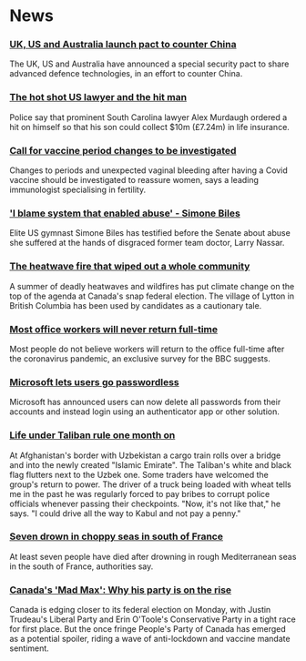 # News
### [UK, US and Australia launch pact to counter China](https://www.bbc.com/news/world-58564837)
The UK, US and Australia have announced a special security pact to share advanced defence technologies, in an effort to counter China.
### [The hot shot US lawyer and the hit man](https://www.bbc.com/news/world-us-canada-58577936)
Police say that prominent South Carolina lawyer Alex Murdaugh ordered a hit on himself so that his son could collect $10m (£7.24m) in life insurance. 
### [Call for vaccine period changes to be investigated](https://www.bbc.com/news/health-58573593)
Changes to periods and unexpected vaginal bleeding after having a Covid vaccine should be investigated to reassure women, says a leading immunologist specialising in fertility.
### ['I blame system that enabled abuse' - Simone Biles](https://www.bbc.com/news/world-us-canada-58573887)
Elite US gymnast Simone Biles has testified before the Senate about abuse she suffered at the hands of disgraced former team doctor, Larry Nassar. 
### [The heatwave fire that wiped out a whole community](https://www.bbc.com/news/world-us-canada-58549880)
A summer of deadly heatwaves and wildfires has put climate change on the top of the agenda at Canada's snap federal election. The village of Lytton in British Columbia has been used by candidates as a cautionary tale. 
### [Most office workers will never return full-time](https://www.bbc.com/news/business-58559179)
Most people do not believe workers will return to the office full-time after the coronavirus pandemic, an exclusive survey for the BBC suggests.
### [Microsoft lets users go passwordless](https://www.bbc.com/news/technology-58575954)
Microsoft has announced users can now delete all passwords from their accounts and instead login using an authenticator app or other solution.
### [Life under Taliban rule one month on](https://www.bbc.com/news/world-asia-58550640)
At Afghanistan's border with Uzbekistan a cargo train rolls over a bridge and into the newly created "Islamic Emirate". The Taliban's white and black flag flutters next to the Uzbek one. Some traders have welcomed the group's return to power. The driver of a truck being loaded with wheat tells me in the past he was regularly forced to pay bribes to corrupt police officials whenever passing their checkpoints. "Now, it's not like that," he says. "I could drive all the way to Kabul and not pay a penny." 
### [Seven drown in choppy seas in south of France](https://www.bbc.com/news/world-europe-58579407)
At least seven people have died after drowning in rough Mediterranean seas in the south of France, authorities say.
### [Canada's 'Mad Max': Why his party is on the rise](https://www.bbc.com/news/world-us-canada-58573878)
Canada is edging closer to its federal election on Monday, with Justin Trudeau's Liberal Party and Erin O'Toole's Conservative Party in a tight race for first place. But the once fringe People's Party of Canada has emerged as a potential spoiler, riding a wave of anti-lockdown and vaccine mandate sentiment.
